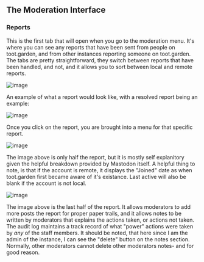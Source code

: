 ## The Moderation Interface

### Reports
This is the first tab that will open when you go to the moderation menu. It's where you can see any reports that have been sent from people on toot.garden, and from other instances reporting someone on toot.garden. The tabs are pretty straightforward, they switch between reports that have been handled, and not, and it allows you to sort between local and remote reports.

![image](https://github.com/TheAlienKnight/toot.garden-mod-guide/assets/88284489/d4f8bb51-f47b-4598-9d9b-a70cebe9386e)

An example of what a report would look like, with a resolved report being an example:

![image](https://github.com/TheAlienKnight/toot.garden-mod-guide/assets/88284489/2edee867-c856-441e-9fc5-f64144df33d0)

Once you click on the report, you are brought into a menu for that specific report.

![image](https://github.com/TheAlienKnight/toot.garden-mod-guide/assets/88284489/9feff8b1-8a96-4004-ab09-be0f11d8dbae)

The image above is only half the report, but it is mostly self explanitory given the helpful breakdown provided by Mastodon itself. A helpful thing to note, is that if the account is remote, it displays the "Joined" date as when toot.garden first became aware of it's existance. Last active will also be blank if the account is not local.

![image](https://github.com/TheAlienKnight/toot.garden-mod-guide/assets/88284489/ad153f4e-63ea-474f-97cf-a329724d08fc)

The image above is the last half of the report. It allows moderators to add more posts the report for proper paper trails, and it allows notes to be written by moderators that explains the actions taken, or actions not taken. The audit log maintains a track record of what "power" actions were taken by *any* of the staff members. It should be noted, that here since I am the admin of the instance, I can see the "delete" button on the notes section. Normally, other moderators cannot delete other moderators notes- and for good reason.
